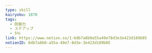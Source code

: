 ```yaml
---
type: skill
kairyoku: 1870
tags:
  - 防御力
  - ステアップ
  - 5％
link: https://www.notion.so/1-6db7a8b0a55a49e78d3e3e423d189b05
notionID: 6db7a8b0-a55a-49e7-8d3e-3e423d189b05
---
```

